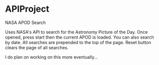 # APIProject
NASA APOD Search

Uses NASA's API to search for the Astronomy Picture of the Day. Once opened, press start then the current APOD is loaded. You can also search by date. All searches are prepended to the top of the page. Reset button clears the page of all searches. 

I do plan on working on this more eventually...
